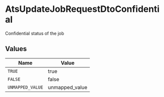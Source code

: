 # AtsUpdateJobRequestDtoConfidential

Confidential status of the job


## Values

| Name             | Value            |
| ---------------- | ---------------- |
| `TRUE`           | true             |
| `FALSE`          | false            |
| `UNMAPPED_VALUE` | unmapped_value   |